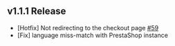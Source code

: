 ## v1.1.1 Release
- [Hotfix] Not redirecting to the checkout page [#59](https://github.com/vuestorefront-community/prestashop/issues/59)
- [Fix] language miss-match with PrestaShop instance 
